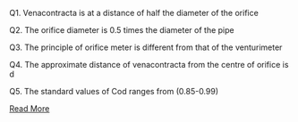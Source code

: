 Q1. Venacontracta is at a distance of half the diameter of the orifice

Q2. The orifice diameter is 0.5 times the diameter of the pipe

Q3. The principle of orifice meter is different from that of the venturimeter

Q4. The approximate distance of venacontracta from the centre of orifice is d

Q5. The standard values of Cod ranges from (0.85-0.99) 

[Read More](docs/3.Orifices.pdf)
